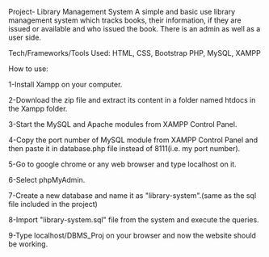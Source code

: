 Project- Library Management System
A simple and basic use library management system which tracks books, their information, if they are issued or available and who issued the book.
There is an admin as well as a user side.

Tech/Frameworks/Tools Used:
HTML, CSS, Bootstrap
PHP, MySQL, XAMPP

How to use:

1-Install Xampp on your computer.

2-Download the zip file and extract its content in a folder named htdocs in the Xampp folder.

3-Start the MySQL and Apache modules from XAMPP Control Panel.

4-Copy the port number of MySQL module from XAMPP Control Panel and then paste it in database.php file instead of 8111(i.e. my port number).

5-Go to google chrome or any web browser and type localhost on it.

6-Select phpMyAdmin.

7-Create a new database and name it as "library-system".(same as the sql file included in the project)

8-Import "library-system.sql" file from the system and execute the queries.

9-Type localhost/DBMS_Proj on your browser and now the website should be working.